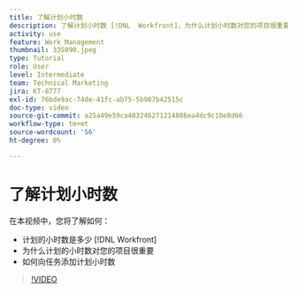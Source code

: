```yaml
---
title: 了解计划小时数
description: 了解计划小时数 [!DNL  Workfront]，为什么计划小时数对您的项目很重要，以及如何向任务添加计划小时数。
activity: use
feature: Work Management
thumbnail: 335090.jpeg
type: Tutorial
role: User
level: Intermediate
team: Technical Marketing
jira: KT-8777
exl-id: 76bde9ac-74de-41fc-ab75-5b987b42515c
doc-type: video
source-git-commit: a25a49e59ca483246271214886ea4dc9c10e8d66
workflow-type: tm+mt
source-wordcount: '56'
ht-degree: 0%

---
```


# 了解计划小时数

在本视频中，您将了解如何：

* 计划的小时数是多少 [!DNL  Workfront]
* 为什么计划的小时数对您的项目很重要
* 如何向任务添加计划小时数

>[!VIDEO](https://video.tv.adobe.com/v/335090/?quality=12&learn=on)


<!---
learn more urls:
Overview of task duration and duration type
Planned hours overview
--->
